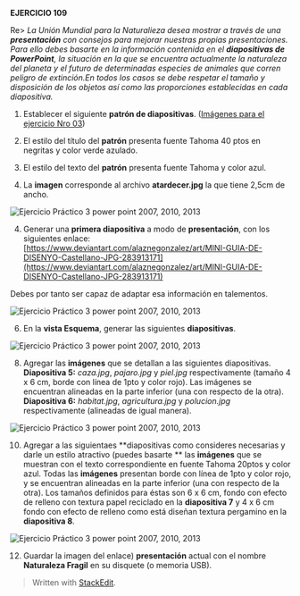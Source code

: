 **EJERCICIO 109**


Re> _La Unión Mundial para la Naturalieza desea mostrar a través de una  **presentación**  con consejos para mejorar nuestras propias presentaciones. Para ello debes basarte en la información contenida en el **diapositivas de PowerPoint**, la situación en la que se encuentra actualmente la naturaleza del planeta y el futuro de determinadas especies de animales que corren peligro de extinción.En todos los casos se debe respetar el tamaño y disposición de los objetos así como las proporciones establecidas en cada diapositiva._

1. Establecer el siguiente **patrón de diapositivas**. ([Imágenes para el ejercicio Nro 03](https://jsequeiros.com/archivos/computacion/ppt2007/ejppt2007/archivos_ejercicio_3_ppt.zip "Imágenes para el ejercicio práctico Nro 03"))

1.  El estilo del título del  **patrón**  presenta fuente Tahoma 40 ptos en negritas y color verde azulado.
2.  El estilo del texto del  **patrón**  presenta fuente Tahoma y color azul.
3.  La  **imagen**  corresponde al archivo  **atardecer.jpg**  la que tiene 2,5cm de ancho.

![Ejercicio Práctico 3 power point 2007, 2010, 2013](https://jsequeiros.com/archivos/computacion/ppt2007/ejppt2007/img/ejercicio_03_power_point.png)

4.  Generar una  **primera diapositiva**  a modo de  **presentación**, con los siguientes enlace:
[https://www.deviantart.com/alaznegonzalez/art/MINI-GUIA-DE-DISENYO-Castellano-JPG-283913171](https://www.deviantart.com/alaznegonzalez/art/MINI-GUIA-DE-DISENYO-Castellano-JPG-283913171)

Debes por tanto ser capaz de adaptar esa información en talementos.

![Ejercicio Práctico 3 power point 2007, 2010, 2013](https://jsequeiros.com/archivos/computacion/ppt2007/ejppt2007/img/ejercicio_03_power_point_1.png)

6.  En la  **vista Esquema**, generar las siguientes  **diapositivas**.

![Ejercicio Práctico 3 power point 2007, 2010, 2013](https://jsequeiros.com/archivos/computacion/ppt2007/ejppt2007/img/ejercicio_03_power_point_2.png)

8.  Agregar las  **imágenes**  que se detallan a las siguientes diapositivas.  **Diapositiva 5:**  _caza.jpg_,  _pajaro.jpg_  y  _piel.jpg_  respectivamente (tamaño 4 x 6 cm, borde con línea de 1pto y color rojo). Las imágenes se encuentran alineadas en la parte inferior (una con respecto de la otra).  **Diapositiva 6:**  _habitat.jpg_,  _agricultura.jpg_  y  _polucion.jpg_  respectivamente (alineadas de igual manera).

![Ejercicio Práctico 3 power point 2007, 2010, 2013](https://jsequeiros.com/archivos/computacion/ppt2007/ejppt2007/img/ejercicio_03_power_point_3.png)

10.  Agregar a las siguientaes **diapositivas como consideres necesarias y darle un estilo atractivo (puedes basarte ** las **imágenes** que se muestran con el texto correspondiente en fuente Tahoma 20ptos y color azul. Todas las **imágenes** presentan borde con línea de 1pto y color rojo, y se encuentran alineadas en la parte inferior (una con respecto de la otra). Los tamaños definidos para éstas son 6 x 6 cm, fondo con efecto de relleno con textura papel reciclado en la  **diapositiva 7** y 4 x 6 cm fondo con efecto de relleno como está diseñan textura pergamino en la  **diapositiva 8**.

![Ejercicio Práctico 3 power point 2007, 2010, 2013](https://jsequeiros.com/archivos/computacion/ppt2007/ejppt2007/img/ejercicio_03_power_point_4.png)

12.  Guardar la imagen del enlace) **presentación**  actual con el nombre  **Naturaleza Fragil**  en su disquete (o memoria USB).

> Written with [StackEdit](https://stackedit.io/).
<!--stackedit_data:
eyJoaXN0b3J5IjpbLTExNTEzNDQyMzQsLTIwOTQwODQyMzUsMT
IyNzI2OTA1XX0=
-->